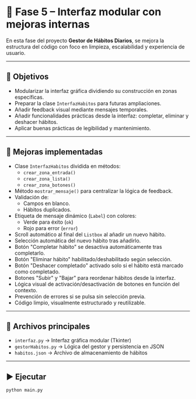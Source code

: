 # 🚀 Fase 5 – Interfaz modular con mejoras internas

En esta fase del proyecto **Gestor de Hábitos Diarios**, se mejora la estructura del código con foco en limpieza, escalabilidad y experiencia de usuario.

---

## 🎯 Objetivos

- Modularizar la interfaz gráfica dividiendo su construcción en zonas específicas.
- Preparar la clase `InterfazHabitos` para futuras ampliaciones.
- Añadir feedback visual mediante mensajes temporales.
- Añadir funcionalidades prácticas desde la interfaz: completar, eliminar y deshacer hábitos.
- Aplicar buenas prácticas de legibilidad y mantenimiento.

---

## 🧩 Mejoras implementadas

- Clase `InterfazHabitos` dividida en métodos:
  - `crear_zona_entrada()`
  - `crear_zona_lista()`
  - `crear_zona_botones()`
- Método `mostrar_mensaje()` para centralizar la lógica de feedback.
- Validación de:
  - Campos en blanco.
  - Hábitos duplicados.
- Etiqueta de mensaje dinámico (`Label`) con colores:
  - Verde para éxito (`ok`)
  - Rojo para error (`error`)
- Scroll automático al final del `Listbox` al añadir un nuevo hábito.
- Selección automática del nuevo hábito tras añadirlo.
- Botón "Completar hábito" se desactiva automáticamente tras completarlo.
- Botón "Eliminar hábito" habilitado/deshabilitado según selección.
- Botón "Deshacer completado" activado solo si el hábito está marcado como completado.
- Botones "Subir" y "Bajar" para reordenar hábitos desde la interfaz.
- Lógica visual de activación/desactivación de botones en función del contexto.
- Prevención de errores si se pulsa sin selección previa.
- Código limpio, visualmente estructurado y reutilizable.

---

## 📂 Archivos principales

- `interfaz.py` → Interfaz gráfica modular (Tkinter)
- `gestorHabitos.py` → Lógica del gestor y persistencia en JSON
- `habitos.json` → Archivo de almacenamiento de hábitos

---

## ▶️ Ejecutar

```bash
python main.py

```